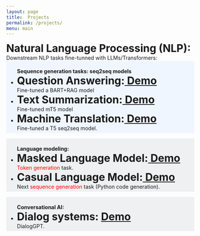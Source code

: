 ```yaml
---
layout: page
title:  Projects
permalink: /projects/
menu: main
---
```



<h1 style="margin: 0;padding: 0;"> <b>Natural Language Processing (NLP):</b> </h1>
Downstream NLP tasks fine-tunned with LLMs/Transformers:

<div style=" background:#f0f6ff;padding: 1%;">

<ul style="margin-bottom: 0;">
<b> Sequence generation tasks: seq2seq models</b>
  <li><h1 style="margin: 0;padding: 0;"><strong>Question Answering:<a href="/qa/"> Demo</a></strong></h1></li>
	Fine-tuned a BART+RAG model

  <li><h1 style="margin: 0;padding: 0;"><strong>Text Summarization:<a href="/summarization/"> Demo</a></strong></h1></li>
Fine-tuned mT5 model


  <li><h1 style="margin: 0;padding: 0;"><strong>Machine Translation:<a href="/translation/"> Demo</a></strong></h1></li>
Fine-tuned a 	T5 seq2seq model.
</ul>

</div>

<p></p>

<div style=" background:#eff0f1;padding: 1%;">

<ul style="margin-bottom: 0;">
<b> Language modeling:</b>
  <li style="margin-bottom: 0;"><h1 style="margin: 0; padding: 0;"><strong>Masked Language Model:<a href="/mlanguagemodel/"> Demo</a></strong></h1></li>
  <span style="color: red;"> Token generation </span> task.
  <li style="margin-top: 0;"><h1 style="margin: 0; padding: 0;"><strong>Casual Language Model:<a href="/clanguagemodel/"> Demo</a></strong></h1></li>
  Next <span style="color: red;">sequence generation </span> task (Python code generation).
</ul>

</div>

<p></p>

<div style=" background:#eff0f1;padding: 1%;">

<ul style="margin-bottom: 0;">
<b> Conversational AI:</b>
  <li style="margin-bottom: 0;"><h1 style="margin: 0; padding: 0;"><strong>Dialog systems: <a href="/mlanguagemodel/"> Demo</a></strong></h1></li>
  <span style="color: red;"></span> DialogGPT. 
</ul>

</div>



<p> </p>
<!-- - # **Question Answering**: [Demo](/qa/)
- # **Text Summarization**: [Demo](/summarization/)
- # **Machine Translation**: [Demo](/translation/)
	
- # **Masked Language Model**: [Demo](/mlanguagemodel/)

- # **Casual Language Model**: [Demo](/clanguagemodel/)
 -->



# Master's Thesis (USC, August 2022):

<ul>
        <li style="margin: 0; padding: 0;"><h1 style="margin: 0; padding: 0;"><strong>Lexical complexity-driven representation learning: <a href="https://digitallibrary.usc.edu/Share/0exj4km4sfa4w4irr28102v4d27u51e4"> View</a></strong></h1></li>
        <p style="margin: 0;">NLP Task: Complex English phrase and word identification; <span style="color: red;">Token classification</span> (akin to NER or POS tasks). Showed State-of-the-art f1 score.</p>
       
</ul>



<!-- {% highlight text %}
	Fine-tunned a transformer.helo
{% endhighlight %}
 -->

<!---

<script
	type="module"
	src="https://gradio.s3-us-west-2.amazonaws.com/3.44.1/gradio.js"
></script>


<gradio-app src="https://nikhilwani-nikhilwani-machine-translation-en-fr-6b3a170.hf.space"></gradio-app>

-->
